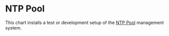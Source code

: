 # NTP Pool

This chart installs a test or development setup of the <a
href="https://www.ntppool.org/">NTP Pool</a> management system.
